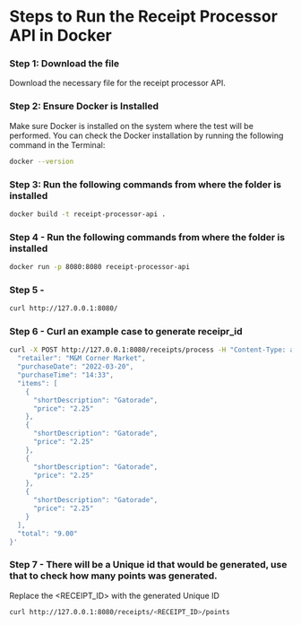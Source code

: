 # Steps to Run the Receipt Processor API in Docker

### Step 1: Download the file
Download the necessary file for the receipt processor API.

### Step 2: Ensure Docker is Installed
Make sure Docker is installed on the system where the test will be performed. You can check the Docker installation by running the following command in the Terminal:
```bash
docker --version
```

### Step 3: Run the following commands from where the folder is installed 
```bash
docker build -t receipt-processor-api .
```

### Step 4 -  Run the following commands from where the folder is installed 
```bash
docker run -p 8080:8080 receipt-processor-api
```
### Step 5 -

```bash
curl http://127.0.0.1:8080/
```

### Step 6 - Curl an example case to generate receipr_id

```bash
curl -X POST http://127.0.0.1:8080/receipts/process -H "Content-Type: application/json" -d '{
  "retailer": "M&M Corner Market",
  "purchaseDate": "2022-03-20",
  "purchaseTime": "14:33",
  "items": [
    {
      "shortDescription": "Gatorade",
      "price": "2.25"
    },
    {
      "shortDescription": "Gatorade",
      "price": "2.25"
    },
    {
      "shortDescription": "Gatorade",
      "price": "2.25"
    },
    {
      "shortDescription": "Gatorade",
      "price": "2.25"
    }
  ],
  "total": "9.00"
}'


``` 

### Step 7 - There will be a Unique id that would be generated, use that to check how many points was generated. 

Replace the <RECEIPT_ID> with the generated Unique ID

```bash
curl http://127.0.0.1:8080/receipts/<RECEIPT_ID>/points

```
